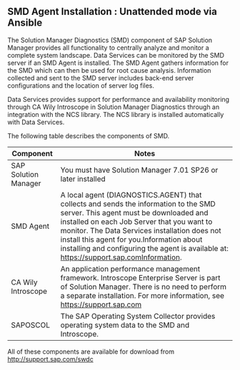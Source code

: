 ## SMD Agent Installation : Unattended mode via Ansible

The Solution Manager Diagnostics (SMD) component of SAP Solution Manager provides all functionality to centrally analyze and monitor a complete system landscape. Data Services can be monitored by the SMD server if an SMD Agent is installed. The SMD Agent gathers information for the SMD which can then be used for root cause analysis. Information collected and sent to the SMD server includes back-end server configurations and the location of server log files.

Data Services provides support for performance and availability monitoring through CA Wily Introscope in Solution Manager Diagnostics through an integration with the NCS library. The NCS library is installed automatically with Data Services.

The following table describes the components of SMD.

Component|Notes
---------|------
SAP Solution Manager|You must have Solution Manager 7.01 SP26 or later installed
SMD Agent|A local agent (DIAGNOSTICS.AGENT) that collects and sends the information to the SMD server. This agent must be downloaded and installed on each Job Server that you want to monitor. The Data Services installation does not install this agent for you.Information about installing and configuring the agent is available at: https://support.sap.comInformation.
CA Wily Introscope|An application performance management framework. Introscope Enterprise Server is part of Solution Manager. There is no need to perform a separate installation. For more information, see https://support.sap.com
SAPOSCOL|The SAP Operating System Collector provides operating system data to the SMD and Introscope.

All of these components are available for download from http://support.sap.com/swdc
